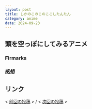 ```yaml
---
layout: post
title: しかのこのこのここしたんたん
category: anime
date: 2024-09-23
---
```


## 頭を空っぽにしてみるアニメ

### Firmarks

### 感想

## リンク

< [前回の投稿](./0922-2) > /
< [次回の投稿](./0923) >
